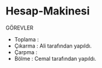 # Hesap-Makinesi
GÖREVLER

- Toplama : 
- Çıkarma : Ali tarafından yapıldı.
- Çarpma : 
- Bölme : Cemal tarafından yapıldı.
